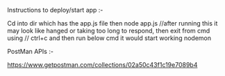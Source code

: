 Instructions to deploy/start app :-

Cd into dir which has the app.js file then 
node app.js //after running this it may look like hanged or taking too long to respond, then exit from cmd using
    // ctrl+c and then run below cmd it would start working
nodemon

PostMan APIs :-

https://www.getpostman.com/collections/02a50c43f1c19e7089b4